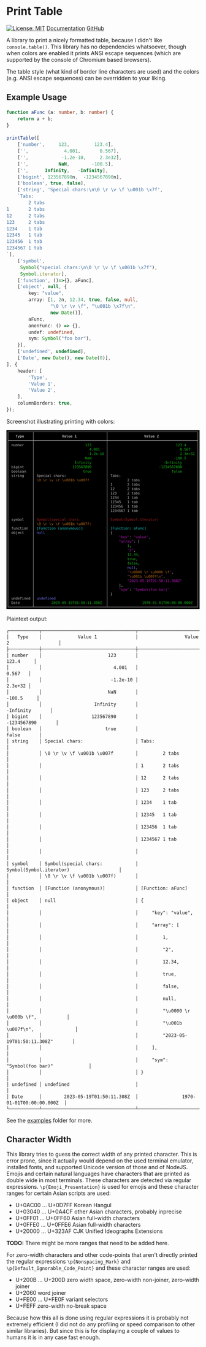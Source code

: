 Print Table
===========

[![License: MIT](https://img.shields.io/github/license/panzi/js-print-table)](https://github.com/panzi/js-print-table/blob/main/LICENSE)
[Documentation](https://panzi.github.io/js-print-table)
[GitHub](https://github.com/panzi/js-print-table/)

A library to print a nicely formatted table, because I didn't like `console.table()`.
This library has no dependencies whatsoever, though when colors are enabled it prints
ANSI escape sequences (which are supported by the console of Chromium based browsers).

The table style (what kind of border line characters are used) and the colors (e.g.
ANSI escape sequences) can be overridden to your liking.

Example Usage
-------------

```TypeScript
function aFunc (a: number, b: number) {
    return a + b;
}

printTable([
    ['number',     123,         123.4],
    ['',             4.001,       0.567],
    ['',            -1.2e-10,     2.3e32],
    ['',           NaN,        -100.5],
    ['',      Infinity,   -Infinity],
    ['bigint', 123567890n,  -1234567890n],
    ['boolean', true, false],
    ['string', 'Special chars:\n\0 \r \v \f \u001b \x7f', 
    `Tabs:
		2 tabs
1		2 tabs
12		2 tabs
123		2 tabs
1234	1 tab
12345	1 tab
123456	1 tab
1234567	1 tab
`],
    ['symbol',
     Symbol("special chars:\n\0 \r \v \f \u001b \x7f"),
     Symbol.iterator],
    ['function', ()=>{}, aFunc],
    ['object', null, {
        key: "value",
        array: [1, 2n, 12.34, true, false, null,
                "\0 \r \v \f", "\u001b \x7f\n",
                new Date()],
        aFunc,
        anonFunc: () => {},
        undef: undefined,
        sym: Symbol("foo bar"),
    }],
    ['undefined', undefined],
    ['Date', new Date(), new Date(0)],
], {
    header: [
        'Type',
        'Value 1',
        'Value 2',
    ],
    columnBorders: true,
});
```

Screenshot illustrating printing with colors:

![Screenshot](screenshot.png)

Plaintext output:

```text
┌───────────┬──────────────────────────────────┬──────────────────────────────────────────┐
│   Type    │             Value 1              │                 Value 2                  │
├───────────┼──────────────────────────────────┼──────────────────────────────────────────┤
│ number    │                        123       │                                123.4     │
│           │                          4.001   │                                  0.567   │
│           │                         -1.2e-10 │                                  2.3e+32 │
│           │                        NaN       │                               -100.5     │
│           │                   Infinity       │                          -Infinity       │
│ bigint    │                  123567890       │                        -1234567890       │
│ boolean   │                       true       │                              false       │
│ string    │ Special chars:                   │ Tabs:                                    │
│           │ \0 \r \v \f \u001b \u007f        │         2 tabs                           │
│           │                                  │ 1       2 tabs                           │
│           │                                  │ 12      2 tabs                           │
│           │                                  │ 123     2 tabs                           │
│           │                                  │ 1234    1 tab                            │
│           │                                  │ 12345   1 tab                            │
│           │                                  │ 123456  1 tab                            │
│           │                                  │ 1234567 1 tab                            │
│           │                                  │                                          │
│ symbol    │ Symbol(special chars:            │ Symbol(Symbol.iterator)                  │
│           │ \0 \r \v \f \u001b \u007f)       │                                          │
│ function  │ [Function (anonymous)]           │ [Function: aFunc]                        │
│ object    │ null                             │ {                                        │
│           │                                  │     "key": "value",                      │
│           │                                  │     "array": [                           │
│           │                                  │         1,                               │
│           │                                  │         "2",                             │
│           │                                  │         12.34,                           │
│           │                                  │         true,                            │
│           │                                  │         false,                           │
│           │                                  │         null,                            │
│           │                                  │         "\u0000 \r \u000b \f",           │
│           │                                  │         "\u001b \u007f\n",               │
│           │                                  │         "2023-05-19T01:50:11.308Z"       │
│           │                                  │     ],                                   │
│           │                                  │     "sym": "Symbol(foo bar)"             │
│           │                                  │ }                                        │
│ undefined │ undefined                        │                                          │
│ Date      │        2023-05-19T01:50:11.308Z  │                1970-01-01T00:00:00.000Z  │
└───────────┴──────────────────────────────────┴──────────────────────────────────────────┘
```

See the [examples](examples) folder for more.

Character Width
---------------

This library tries to guess the correct width of any printed character. This is
error prone, since it actually would depend on the used terminal emulator, installed
fonts, and supported Unicode version of those and of NodeJS. Emojis and certain
natural languages have characters that are printed as double wide in most terminals.
These characters are detected via regular expressions. `\p{Emoji_Presentation}` is
used for emojis and these character ranges for certain Asian scripts are used:

* U+0AC00 ... U+0D7FF Korean Hangul
* U+03040 ... U+0A4CF other Asian characters, probably inprecise
* U+0FF01 ... U+0FF60 Asian full-width characters
* U+0FFE0 ... U+0FFE6 Asian full-width characters
* U+20000 ... U+323AF CJK Unified Ideographs Extensions

**TODO:** There might be more ranges that need to be added here.

For zero-width characters and other code-points that aren't directly printed the
regular expressions `\p{Nonspacing_Mark}` and `\p{Default_Ignorable_Code_Point}`
and these character ranges are used:

* U+200B ... U+200D zero width space, zero-width non-joiner, zero-width joiner
* U+2060 word joiner
* U+FE00 ... U+FE0F variant selectors
* U+FEFF zero-width no-break space

Because how this all is done using regular expressions it is probably not extremely
efficient (I did not do any profiling or speed comparison to other similar libraries).
But since this is for displaying a couple of values to humans it is in any case fast
enough.
